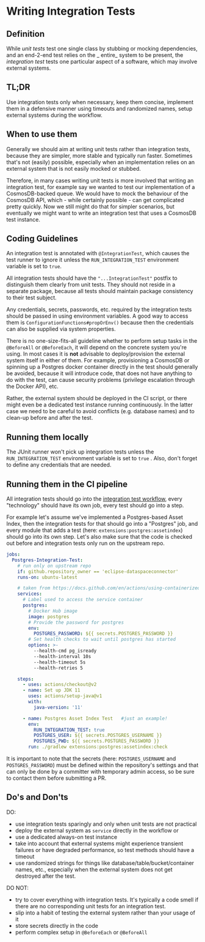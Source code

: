 # Writing Integration Tests

## Definition

While _unit tests_ test one single class by stubbing or mocking dependencies, and an end-2-end test relies on the _
entire_
system to be present, the _integration test_ tests one particular aspect of a software, which may involve external
systems.

## TL;DR

Use integration tests only when necessary, keep them concise, implement them in a defensive manner using timeouts and
randomized names, setup external systems during the workflow.

## When to use them

Generally we should aim at writing unit tests rather than integration tests, because they are simpler, more stable and
typically run faster. Sometimes that's not (easily) possible, especially when an implementation relies on an external
system that is not easily mocked or stubbed.

Therefore, in many cases writing unit tests is more involved that writing an integration test, for example say we wanted
to test our implementation of a CosmosDB-backed queue. We would have to mock the behaviour of the CosmosDB API, which -
while certainly possible - can get complicated pretty quickly. Now we still might do that for simpler scenarios, but
eventually we might want to write an integration test that uses a CosmosDB test instance.

## Coding Guidelines

An integration test is annotated with `@IntegrationTest`, which causes the test runner to ignore it unless the
`RUN_INTEGRATION_TEST` environment variable is set to `true`.

All integration tests should have the `"...IntegrationTest"` postfix to distinguish them clearly from unit tests. They
should not reside in a separate package, because all tests should maintain package consistency to their test subject.

Any credentials, secrets, passwords, etc. required by the integration tests should be passed in using environment
variables. A good way to access them is `ConfigurationFunctions#propOrEnv()` because then the credentials can also be
supplied via system properties.

There is no one-size-fits-all guideline whether to perform setup tasks in the `@BeforeAll` or `@BeforeEach`, it will
depend on the concrete system you're using. In most cases it is **not** advisable to deploy/provision the external
system itself in either of them. For example, provisioning a CosmosDB or spinning up a Postgres docker container
directly in the test should generally be avoided, because it will introduce code, that does not have anything to do with
the test, can cause security problems (privilege escalation through the Docker API), etc.

Rather, the external system should be deployed in the CI script, or there might even be a dedicated test instance
running continuously. In the latter case we need to be careful to avoid conflicts (e.g. database names) and to clean-up
before and after the test.

## Running them locally

The JUnit runner won't pick up integration tests unless the `RUN_INTEGRATION_TEST` environment variable is set to `true`
. Also, don't forget to define any credentials that are needed.

## Running them in the CI pipeline

All integration tests should go into the [integration test workflow](../.github/workflows/integrationtests.yaml),
every "technology" should have its own job, every test should go into a step.

For example let's assume we've implemented a Postgres-based Asset Index, then the integration tests for that should go
into a "Postgres" job, and every module that adds a test (here: `extensions:postgres:assetindex`) should go into its own
step. Let's also make sure that the code is checked out before and integration tests only run on the upstream repo.

```yaml
jobs:
  Postgres-Integration-Test:
    # run only on upstream repo
    if: github.repository_owner == 'eclipse-dataspaceconnector'
    runs-on: ubuntu-latest

    # taken from https://docs.github.com/en/actions/using-containerized-services/creating-postgresql-service-containers
    services:
      # Label used to access the service container
      postgres:
        # Docker Hub image
        image: postgres
        # Provide the password for postgres
        env:
          POSTGRES_PASSWORD: ${{ secrets.POSTGRES_PASSWORD }}
        # Set health checks to wait until postgres has started
        options: >-
          --health-cmd pg_isready
          --health-interval 10s
          --health-timeout 5s
          --health-retries 5

    steps:
      - uses: actions/checkout@v2
      - name: Set up JDK 11
        uses: actions/setup-java@v1
        with:
          java-version: '11'

      - name: Postgres Asset Index Test   #just an example!
        env:
          RUN_INTEGRATION_TEST: true
          POSTGRES_USER: ${{ secrets.POSTGRES_USERNAME }}
          POSTGRES_PWD: ${{ secrets.POSTGRES_PASSWORD }}
        run: ./gradlew extensions:postgres:assetindex:check
```

It is important to note that the secrets (here: `POSTGRES_USERNAME` and `POSTGRES_PASSWORD`) must be defined within the
repository's settings and that can only be done by a committer with temporary admin access, so be sure to contact them
before submitting a PR.

## Do's and Don'ts

DO:

- use integration tests sparingly and only when unit tests are not practical
- deploy the external system as `service` directly in the workflow or
- use a dedicated always-on test instance
- take into account that external systems might experience transient failures or have degraded performance, so test
  methods should have a timeout
- use randomized strings for things like database/table/bucket/container names, etc., especially when the external
  system does not get destroyed after the test.

DO NOT:

- try to cover everything with integration tests. It's typically a code smell if there are no corresponding unit tests
  for an integration test.
- slip into a habit of testing the external system rather than your usage of it
- store secrets directly in the code
- perform complex setup in `@BeforeEach` or `@BeforeAll`

#